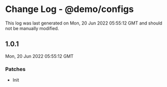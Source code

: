 # Change Log - @demo/configs

This log was last generated on Mon, 20 Jun 2022 05:55:12 GMT and should not be manually modified.

## 1.0.1
Mon, 20 Jun 2022 05:55:12 GMT

### Patches

- Init

